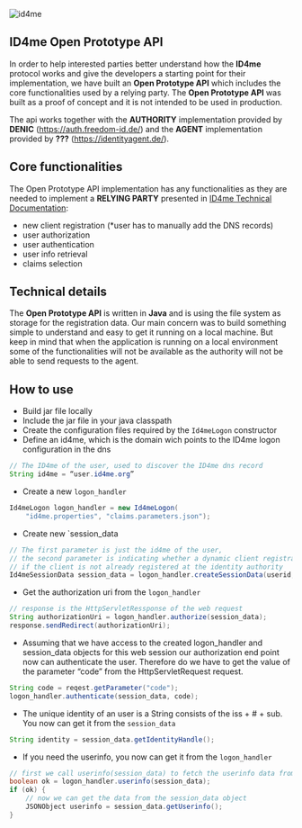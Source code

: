 ![id4me](http://id4me.org/wp-content/uploads/2018/03/ID4me_logo_2c_pos_rgb.png)

ID4me Open Prototype API
--------------------

In order to help interested parties better understand how the **ID4me** protocol works and give the developers a 
starting point for their implementation, we have built an **Open Prototype API** which includes the core functionalities used by 
a relying party. The **Open Prototype API** was built as a proof of concept and it is not intended to be used in production.   

The api works together with the **AUTHORITY** implementation provided by **DENIC** (https://auth.freedom-id.de/) and the **AGENT** implementation provided by **???** (https://identityagent.de/). 


Core functionalities
--------------------

The Open Prototype API implementation has any functionalities as they are needed to implement a **RELYING PARTY** presented in 
[ID4me Technical Documentation](http://id4me.org/files/ID4me_Technical_Overview_v1.2.2.pdf):

* new client registration (*user has to manually add the DNS records) 
* user authorization
* user authentication
* user info retrieval
* claims selection
 

Technical details
--------------------

The **Open Prototype API** is written in **Java** and is using the file system as storage for the registration data.
Our main concern was to build something simple to understand and easy to get it running on a local machine. 
But keep in mind that when the application is running on a local environment some of the functionalities will not be available as the authority will not be able to send requests to the agent.

How to use
--------------------

* Build jar file locally
* Include the jar file in your java classpath
* Create the configuration files required by the `Id4meLogon` constructor
* Define an id4me, which is the domain wich points to the ID4me logon configuration in the dns
```java
// The ID4me of the user, used to discover the ID4me dns record
String id4me = “user.id4me.org” 
```
* Create a new `logon_handler`
```java
Id4meLogon logon_handler = new Id4meLogon(
	"id4me.properties", "claims.parameters.json");
```

* Create new `session_data
```java
// The first parameter is just the id4me of the user, 
// the second parameter is indicating whether a dynamic client registration shall be done 
// if the client is not already registered at the identity authority
Id4meSessionData session_data = logon_handler.createSessionData(userid, true);
```

* Get the authorization uri from the `logon_handler`
```java
// response is the HttpServletRessponse of the web request
String authorizationUri = logon_handler.authorize(session_data);
response.sendRedirect(authorizationUri);
```

* Assuming that we have access to the created logon_handler and session_data objects for this web session our authorization end point now can authenticate the user. Therefore do we have to get the value of the parameter “code” from the HttpServletRequest request.
```java
String code = reqest.getParameter("code");
logon_handler.authenticate(session_data, code);
```

* The unique identity of an user is a String consists of the iss + # + sub. 
You now can get it from the `session_data` 
```java
String identity = session_data.getIdentityHandle();
```
* If you need the userinfo, you now can get it from the `logon_handler`
```java
// first we call userinfo(session_data) to fetch the userinfo data from the identity agent
boolean ok = logon_handler.userinfo(session_data);
if (ok) {
    // now we can get the data from the session_data object
    JSONObject userinfo = session_data.getUserinfo();
}
```




